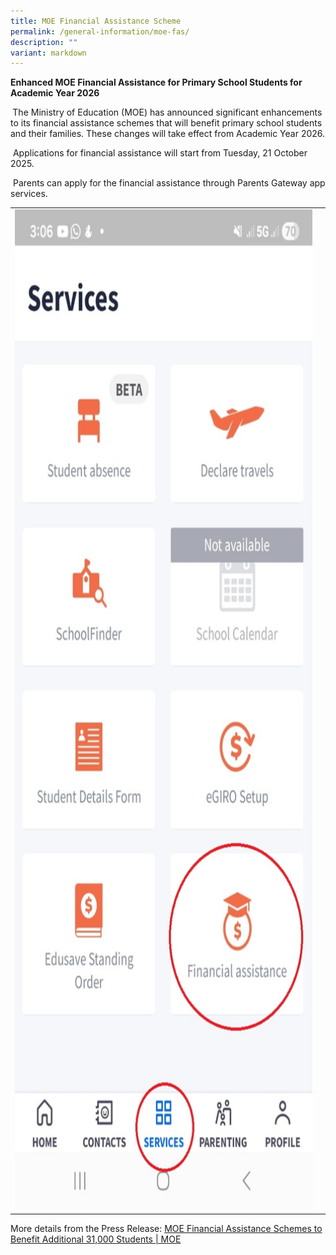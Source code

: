 ```yaml
---
title: MOE Financial Assistance Scheme
permalink: /general-information/moe-fas/
description: ""
variant: markdown
---
```

<p><strong>Enhanced MOE Financial Assistance for Primary School Students for Academic Year 2026</strong>
</p>
<p><strong>&nbsp;</strong>The Ministry of Education (MOE) has announced significant
enhancements to its financial assistance schemes that will benefit primary
school students and their families. These changes will take effect from
Academic Year 2026.</p>
<p>&nbsp;Applications for financial assistance will start from Tuesday, 21
October 2025.</p>
<p>&nbsp;Parents can apply for the financial assistance through Parents Gateway
app services.</p>
<p></p>

<table>
	<tbody><tr>
		<td style="width:738">
		<img height="1600" width="738" alt="" src="/images/PG.jpg">
		</td>
		<td style="width:738">   </td>
</tr></tbody></table>
	<p> </p>
							 
							 
<p>More details from the Press Release: <a href="https://www.moe.gov.sg/news/press-releases/20251016-moe-financial-assistance-schemes-to-benefit-an-additional-31000-students" rel="noopener noreferrer nofollow" target="_blank">MOE Financial Assistance Schemes to Benefit Additional 31,000 Students | MOE</a>
</p>
